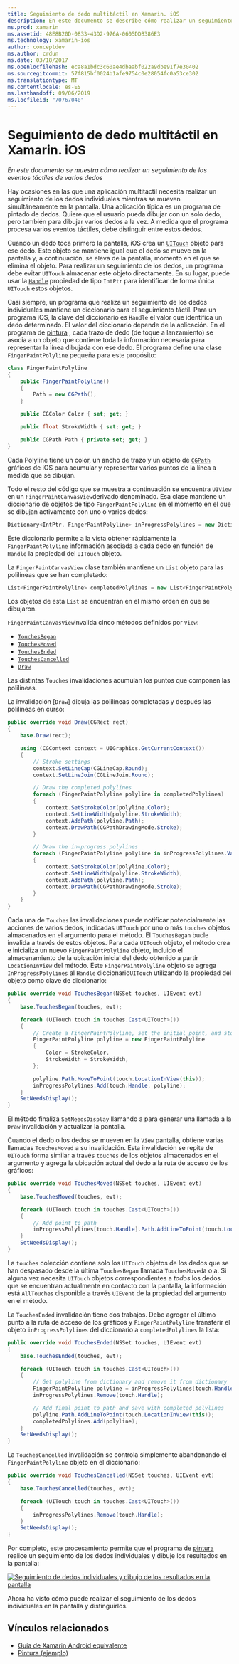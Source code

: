 ```yaml
---
title: Seguimiento de dedo multitáctil en Xamarin. iOS
description: En este documento se describe cómo realizar un seguimiento de los dedos individuales en movimientos multitáctiles en una aplicación de Xamarin. iOS. Se centra en un ejemplo de aplicación de pintado de dedos.
ms.prod: xamarin
ms.assetid: 48E8B20D-0833-43D2-976A-0605DDB386E3
ms.technology: xamarin-ios
author: conceptdev
ms.author: crdun
ms.date: 03/18/2017
ms.openlocfilehash: eca8a1bdc3c60ae4dbaabf022a9dbe91f7e30402
ms.sourcegitcommit: 57f815bf0024b1afe9754c0e28054fc0a53ce302
ms.translationtype: MT
ms.contentlocale: es-ES
ms.lasthandoff: 09/06/2019
ms.locfileid: "70767040"
---
```

# <a name="multi-touch-finger-tracking-in-xamarinios"></a>Seguimiento de dedo multitáctil en Xamarin. iOS

_En este documento se muestra cómo realizar un seguimiento de los eventos táctiles de varios dedos_

Hay ocasiones en las que una aplicación multitáctil necesita realizar un seguimiento de los dedos individuales mientras se mueven simultáneamente en la pantalla. Una aplicación típica es un programa de pintado de dedos. Quiere que el usuario pueda dibujar con un solo dedo, pero también para dibujar varios dedos a la vez. A medida que el programa procesa varios eventos táctiles, debe distinguir entre estos dedos.

Cuando un dedo toca primero la pantalla, iOS crea un [`UITouch`](xref:UIKit.UITouch) objeto para ese dedo. Este objeto se mantiene igual que el dedo se mueve en la pantalla y, a continuación, se eleva de la pantalla, momento en el que se elimina el objeto. Para realizar un seguimiento de los dedos, un programa debe evitar `UITouch` almacenar este objeto directamente. En su lugar, puede usar la [`Handle`](xref:Foundation.NSObject.Handle) propiedad de tipo `IntPtr` para identificar de forma única `UITouch` estos objetos.

Casi siempre, un programa que realiza un seguimiento de los dedos individuales mantiene un diccionario para el seguimiento táctil. Para un programa iOS, la clave del diccionario es `Handle` el valor que identifica un dedo determinado. El valor del diccionario depende de la aplicación. En el programa de [pintura](https://docs.microsoft.com/samples/xamarin/ios-samples/applicationfundamentals-fingerpaint) , cada trazo de dedo (de toque a lanzamiento) se asocia a un objeto que contiene toda la información necesaria para representar la línea dibujada con ese dedo. El programa define una clase `FingerPaintPolyline` pequeña para este propósito:

```csharp
class FingerPaintPolyline
{
    public FingerPaintPolyline()
    {
        Path = new CGPath();
    }

    public CGColor Color { set; get; }

    public float StrokeWidth { set; get; }

    public CGPath Path { private set; get; }
}
```

Cada Polyline tiene un color, un ancho de trazo y un objeto de [`CGPath`](xref:CoreGraphics.CGPath) gráficos de iOS para acumular y representar varios puntos de la línea a medida que se dibujan.

Todo el resto del código que se muestra a continuación se encuentra `UIView` en un `FingerPaintCanvasView`derivado denominado. Esa clase mantiene un diccionario de objetos de tipo `FingerPaintPolyline` en el momento en el que se dibujan activamente con uno o varios dedos:

```csharp
Dictionary<IntPtr, FingerPaintPolyline> inProgressPolylines = new Dictionary<IntPtr, FingerPaintPolyline>();
```

Este diccionario permite a la vista obtener rápidamente la `FingerPaintPolyline` información asociada a cada dedo en función de `Handle` la propiedad del `UITouch` objeto.

La `FingerPaintCanvasView` clase también mantiene un `List` objeto para las polilíneas que se han completado:

```csharp
List<FingerPaintPolyline> completedPolylines = new List<FingerPaintPolyline>();
```

Los objetos de esta `List` se encuentran en el mismo orden en que se dibujaron.

`FingerPaintCanvasView`invalida cinco métodos definidos por `View`:

- [`TouchesBegan`](xref:UIKit.UIResponder.TouchesBegan(Foundation.NSSet,UIKit.UIEvent))
- [`TouchesMoved`](xref:UIKit.UIResponder.TouchesMoved(Foundation.NSSet,UIKit.UIEvent))
- [`TouchesEnded`](xref:UIKit.UIResponder.TouchesEnded(Foundation.NSSet,UIKit.UIEvent))
- [`TouchesCancelled`](xref:UIKit.UIResponder.TouchesCancelled(Foundation.NSSet,UIKit.UIEvent))
- [`Draw`](xref:UIKit.UIView.Draw(CoreGraphics.CGRect))

Las distintas `Touches` invalidaciones acumulan los puntos que componen las polilíneas.

La invalidación [`Draw`] dibuja las polilíneas completadas y después las polilíneas en curso:

```csharp
public override void Draw(CGRect rect)
{
    base.Draw(rect);

    using (CGContext context = UIGraphics.GetCurrentContext())
    {
        // Stroke settings
        context.SetLineCap(CGLineCap.Round);
        context.SetLineJoin(CGLineJoin.Round);

        // Draw the completed polylines
        foreach (FingerPaintPolyline polyline in completedPolylines)
        {
            context.SetStrokeColor(polyline.Color);
            context.SetLineWidth(polyline.StrokeWidth);
            context.AddPath(polyline.Path);
            context.DrawPath(CGPathDrawingMode.Stroke);
        }

        // Draw the in-progress polylines
        foreach (FingerPaintPolyline polyline in inProgressPolylines.Values)
        {
            context.SetStrokeColor(polyline.Color);
            context.SetLineWidth(polyline.StrokeWidth);
            context.AddPath(polyline.Path);
            context.DrawPath(CGPathDrawingMode.Stroke);
        }
    }
}
```

Cada una de `Touches` las invalidaciones puede notificar potencialmente las acciones de varios dedos, indicadas `UITouch` por uno o más `touches` objetos almacenados en el argumento para el método. El `TouchesBegan` bucle invalida a través de estos objetos. Para cada `UITouch` objeto, el método crea e inicializa un nuevo `FingerPaintPolyline` objeto, incluido el almacenamiento de la ubicación inicial del dedo obtenido a partir `LocationInView` del método. Este `FingerPaintPolyline` objeto se agrega `InProgressPolylines` al `Handle` diccionario`UITouch` utilizando la propiedad del objeto como clave de diccionario:

```csharp
public override void TouchesBegan(NSSet touches, UIEvent evt)
{
    base.TouchesBegan(touches, evt);

    foreach (UITouch touch in touches.Cast<UITouch>())
    {
        // Create a FingerPaintPolyline, set the initial point, and store it
        FingerPaintPolyline polyline = new FingerPaintPolyline
        {
            Color = StrokeColor,
            StrokeWidth = StrokeWidth,
        };

        polyline.Path.MoveToPoint(touch.LocationInView(this));
        inProgressPolylines.Add(touch.Handle, polyline);
    }
    SetNeedsDisplay();
}
```

El método finaliza `SetNeedsDisplay` llamando a para generar una llamada a la `Draw` invalidación y actualizar la pantalla.

Cuando el dedo o los dedos se mueven en la `View` pantalla, obtiene varias llamadas `TouchesMoved` a su invalidación. Esta invalidación se repite de `UITouch` forma similar a través `touches` de los objetos almacenados en el argumento y agrega la ubicación actual del dedo a la ruta de acceso de los gráficos:

```csharp
public override void TouchesMoved(NSSet touches, UIEvent evt)
{
    base.TouchesMoved(touches, evt);

    foreach (UITouch touch in touches.Cast<UITouch>())
    {
        // Add point to path
        inProgressPolylines[touch.Handle].Path.AddLineToPoint(touch.LocationInView(this));
    }
    SetNeedsDisplay();
}
```

La `touches` colección contiene solo los `UITouch` objetos de los dedos que se han despasado desde la última `TouchesBegan` llamada `TouchesMoved`a o a. Si alguna vez necesita `UITouch` objetos correspondientes a *todos* los dedos que se encuentran actualmente en contacto con la pantalla, la información está `AllTouches` disponible a través `UIEvent` de la propiedad del argumento en el método.

La `TouchesEnded` invalidación tiene dos trabajos. Debe agregar el último punto a la ruta de acceso de los gráficos y `FingerPaintPolyline` transferir el objeto `inProgressPolylines` del diccionario a `completedPolylines` la lista:

```csharp
public override void TouchesEnded(NSSet touches, UIEvent evt)
{
    base.TouchesEnded(touches, evt);

    foreach (UITouch touch in touches.Cast<UITouch>())
    {
        // Get polyline from dictionary and remove it from dictionary
        FingerPaintPolyline polyline = inProgressPolylines[touch.Handle];
        inProgressPolylines.Remove(touch.Handle);

        // Add final point to path and save with completed polylines
        polyline.Path.AddLineToPoint(touch.LocationInView(this));
        completedPolylines.Add(polyline);
    }
    SetNeedsDisplay();
}
```

La `TouchesCancelled` invalidación se controla simplemente abandonando el `FingerPaintPolyline` objeto en el diccionario:

```csharp
public override void TouchesCancelled(NSSet touches, UIEvent evt)
{
    base.TouchesCancelled(touches, evt);

    foreach (UITouch touch in touches.Cast<UITouch>())
    {
        inProgressPolylines.Remove(touch.Handle);
    }
    SetNeedsDisplay();
}
```

Por completo, este procesamiento permite que el programa de [pintura](https://docs.microsoft.com/samples/xamarin/ios-samples/applicationfundamentals-fingerpaint) realice un seguimiento de los dedos individuales y dibuje los resultados en la pantalla:

[![](touch-tracking-images/image01.png "Seguimiento de dedos individuales y dibujo de los resultados en la pantalla")](touch-tracking-images/image01.png#lightbox)

Ahora ha visto cómo puede realizar el seguimiento de los dedos individuales en la pantalla y distinguirlos.

## <a name="related-links"></a>Vínculos relacionados

- [Guía de Xamarin Android equivalente](~/android/app-fundamentals/touch/touch-tracking.md)
- [Pintura (ejemplo)](https://docs.microsoft.com/samples/xamarin/ios-samples/applicationfundamentals-fingerpaint)
